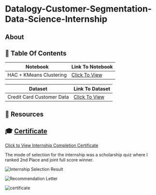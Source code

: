 # Datalogy-Customer-Segmentation-Data-Science-Internship

## About

## 📖 Table Of Contents

| Notebook | Link To Notebook |
|--------|--------|
|HAC + KMeans Clustering|<a href="">Click To View</a>|

| Dataset | Link To Dataset |
|--------|--------|
|Credit Card Customer Data|<a href="">Click To View</a>|

## 📖 Resources

## 🎓 [Certificate]()
<a href="Add PDF Link">Click to View Internship Completion Certificate</a>

The mode of selection for the internship was a scholarship quiz where I ranked 2nd Place and joint full score winner.
 
![Internship Selection Result]()

![Recommendation Letter]()

![certificate]()